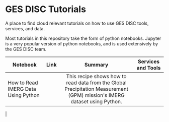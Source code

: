 # GES DISC Tutorials

A place to find cloud relevant tutorials on how to use GES DISC tools, services, and data.

Most tutorials in this repository take the form of python notebooks. Jupyter is a very popular version of python notebooks, and is used extensively by the GES DISC team.

| Notebook  | Link | Summary | Services and Tools |
| ------------- |:-------------:|:-------------:|:-------------:|
| How to Read IMERG Data Using Python     |      | This recipe shows how to read data from the Global Precipitation Measurement (GPM) mission's IMERG dataset using Python. |  |
| 

